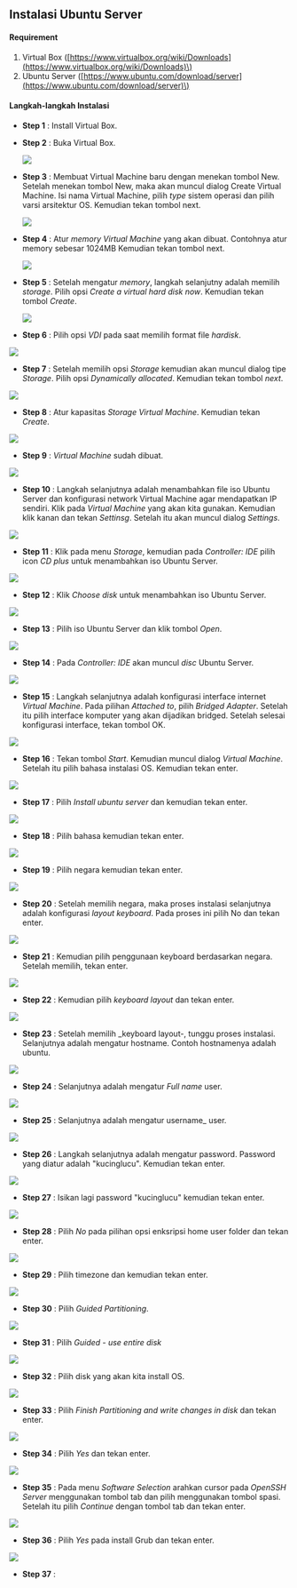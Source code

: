 
## Instalasi Ubuntu Server

#### Requirement

1. Virtual Box \([https://www.virtualbox.org/wiki/Downloads](https://www.virtualbox.org/wiki/Downloads)\)
2. Ubuntu Server \([https://www.ubuntu.com/download/server](https://www.ubuntu.com/download/server)\)

#### Langkah-langkah Instalasi

* **Step 1** : Install Virtual Box.
* **Step 2** : Buka Virtual Box.

   ![](/assets/ubuntu-server/1.PNG)
* **Step 3** : Membuat Virtual Machine baru dengan menekan tombol New. Setelah menekan tombol New, maka akan muncul dialog Create Virtual Machine. Isi nama Virtual Machine, pilih _type_ sistem operasi dan pilih varsi arsitektur OS. Kemudian tekan tombol next.

   ![](/assets/ubuntu-server/2.PNG)
* **Step 4** : Atur _memory_ _Virtual Machine_ yang akan dibuat. Contohnya atur memory sebesar 1024MB Kemudian tekan tombol next.

   ![](/assets/ubuntu-server/3.PNG)
* **Step 5** : Setelah mengatur _memory_, langkah selanjutny adalah memilih _storage_. Pilih opsi _Create a virtual hard disk now_. Kemudian tekan tombol _Create_.

   ![](/assets/ubuntu-server/4.PNG)
* **Step 6** : Pilih opsi _VDI_ pada saat memilih format file _hardisk_.

![](/assets/ubuntu-server/5.PNG)

* **Step 7** : Setelah memilih opsi _Storage_ kemudian akan muncul dialog tipe _Storage_. Pilih opsi _Dynamically allocated_. Kemudian tekan tombol _next_.

![](/assets/ubuntu-server/6.PNG)
* **Step 8** : Atur kapasitas _Storage_ _Virtual Machine_. Kemudian tekan _Create_.

![](/assets/ubuntu-server/7.PNG)
* **Step 9** : _Virtual Machine_ sudah dibuat.

![](/assets/ubuntu-server/8.PNG)
* **Step 10** : Langkah selanjutnya adalah menambahkan file iso Ubuntu Server dan konfigurasi network Virtual Machine agar mendapatkan IP sendiri. Klik pada _Virtual Machine_ yang akan kita gunakan. Kemudian klik kanan dan tekan _Settinsg_. Setelah itu akan muncul dialog _Settings_.

![](/assets/ubuntu-server/9.PNG)
* **Step 11** : Klik pada menu _Storage_, kemudian pada _Controller: IDE_ pilih icon _CD plus_ untuk menambahkan iso Ubuntu Server.

![](/assets/ubuntu-server/10.PNG)
* **Step 12** : Klik _Choose disk_ untuk menambahkan iso Ubuntu Server.

![](/assets/ubuntu-server/11.PNG)

* **Step 13** : Pilih iso Ubuntu Server dan klik tombol _Open_.

![](/assets/ubuntu-server/12.PNG)

* **Step 14** : Pada _Controller: IDE_ akan muncul _disc_ Ubuntu Server.

![](/assets/ubuntu-server/13.PNG)

* **Step 15** : Langkah selanjutnya adalah konfigurasi interface internet _Virtual Machine_. Pada pilihan _Attached to_, pilih _Bridged Adapter_. Setelah itu pilih interface komputer yang akan dijadikan bridged. Setelah selesai konfigurasi interface, tekan tombol OK.

![](/assets/ubuntu-server/14.PNG)

* **Step 16** : Tekan tombol _Start_. Kemudian muncul dialog _Virtual Machine_. Setelah itu pilih bahasa instalasi OS. Kemudian tekan enter.

![](/assets/ubuntu-server/15.PNG)

* **Step 17** : Pilih _Install ubuntu server_ dan kemudian tekan enter.

![](/assets/ubuntu-server/16.PNG)

* **Step 18** : Pilih bahasa kemudian tekan enter.

![](/assets/ubuntu-server/17.PNG)

* **Step 19** : Pilih negara kemudian tekan enter.

![](/assets/ubuntu-server/18.PNG)

* **Step 20** : Setelah memilih negara, maka proses instalasi selanjutnya adalah konfigurasi _layout_ _keyboard_. Pada proses ini pilih No dan tekan enter.

![](/assets/ubuntu-server/19.PNG)

* **Step 21** : Kemudian pilih penggunaan keyboard berdasarkan negara. Setelah memilih, tekan enter.

![](/assets/ubuntu-server/20.PNG) 

* **Step 22** : Kemudian pilih _keyboard layout_ dan tekan enter.

![](/assets/ubuntu-server/21.PNG)

* **Step 23** : Setelah memilih _keyboard layout-, tunggu proses instalasi. Selanjutnya adalah mengatur hostname. Contoh hostnamenya adalah ubuntu.

![](/assets/ubuntu-server/23.PNG)

* **Step 24** : Selanjutnya adalah mengatur _Full name_ user.

![](/assets/ubuntu-server/24.PNG)

* **Step 25** : Selanjutnya adalah mengatur username_ user.

![](/assets/ubuntu-server/25.PNG)

* **Step 26** : Langkah selanjutnya adalah mengatur password. Password yang diatur adalah "kucinglucu". Kemudian tekan enter.

![](/assets/ubuntu-server/26.PNG)

* **Step 27** : Isikan lagi password "kucinglucu" kemudian tekan enter.

![](/assets/ubuntu-server/27.PNG)

* **Step 28** : Pilih _No_ pada pilihan opsi enksripsi home user folder dan tekan enter.

![](/assets/ubuntu-server/28.PNG)

* **Step 29** : Pilih timezone dan kemudian tekan enter.

![](/assets/ubuntu-server/30.PNG)

* **Step 30** : Pilih _Guided Partitioning_.

![](/assets/ubuntu-server/31.PNG)

* **Step 31** : Pilih _Guided - use entire disk_

![](/assets/ubuntu-server/32.PNG)

* **Step 32** : Pilih disk yang akan kita install OS.

![](/assets/ubuntu-server/33.PNG)

* **Step 33** : Pilih _Finish Partitioning and write changes in disk_ dan tekan enter.

![](/assets/ubuntu-server/34.PNG)

* **Step 34** : Pilih _Yes_ dan tekan enter.

![](/assets/ubuntu-server/35.PNG)

* **Step 35** : Pada menu _Software Selection_ arahkan cursor pada _OpenSSH Server_ menggunakan tombol tab dan pilih menggunakan tombol spasi. Setelah itu pilih _Continue_ dengan tombol tab dan tekan enter.

![](/assets/ubuntu-server/38.PNG)

* **Step 36** : Pilih _Yes_ pada install Grub dan tekan enter.

![](/assets/ubuntu-server/40.PNG)

* **Step 37** : 















